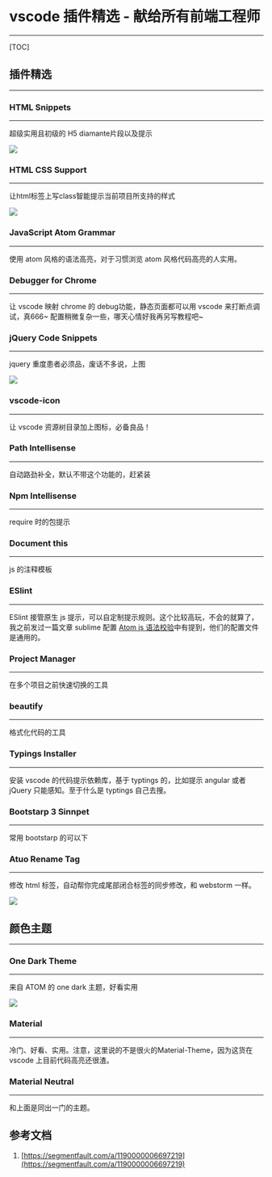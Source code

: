 # vscode 插件精选 - 献给所有前端工程师

---

[TOC]

## 插件精选

---

### HTML Snippets

---

超级实用且初级的 H5 diamante片段以及提示

![](https://segmentfault.com/img/bVCgml)

### HTML CSS Support

---

让html标签上写class智能提示当前项目所支持的样式

![](https://segmentfault.com/img/bVCgmy)

### JavaScript Atom Grammar

---

使用 atom 风格的语法高亮，对于习惯浏览 atom 风格代码高亮的人实用。

### Debugger for Chrome

---

让 vscode 映射 chrome 的 debug功能，静态页面都可以用 vscode 来打断点调试，真666~ 配置稍微复杂一些，哪天心情好我再另写教程吧~


### jQuery Code Snippets

---

jquery 重度患者必须品，废话不多说，上图

![](https://segmentfault.com/img/bVCgnd)

### vscode-icon

---

让 vscode 资源树目录加上图标，必备良品！

### Path Intellisense

---

自动路劲补全，默认不带这个功能的，赶紧装

### Npm Intellisense

---

require 时的包提示

### Document this

---

js 的注释模板

### ESlint

---

ESlint 接管原生 js 提示，可以自定制提示规则。这个比较高玩，不会的就算了，我之前发过一篇文章 sublime 配置 [Atom js 语法校验](https://segmentfault.com/a/1190000004818718)中有提到，他们的配置文件是通用的。

### Project Manager

---

在多个项目之前快速切换的工具

### beautify

---

格式化代码的工具

### Typings Installer

---

安装 vscode 的代码提示依赖库，基于 typtings 的，比如提示 angular 或者 jQuery 只能感知。至于什么是 typtings 自己去搜。

### Bootstarp 3 Sinnpet

---

常用 bootstarp 的可以下

### Atuo Rename Tag

---

修改 html 标签，自动帮你完成尾部闭合标签的同步修改，和 webstorm 一样。

![](https://segmentfault.com/img/bVCgBn)

## 颜色主题

---

### One Dark Theme

---

来自 ATOM 的 one dark 主题，好看实用

![](https://segmentfault.com/img/bVCgCC)

### Material

---

冷门、好看、实用。注意，这里说的不是很火的Material-Theme，因为这货在 vscode 上目前代码高亮还很渣。

### Material Neutral

---

和上面是同出一门的主题。

## 参考文档

1. [https://segmentfault.com/a/1190000006697219](https://segmentfault.com/a/1190000006697219)
